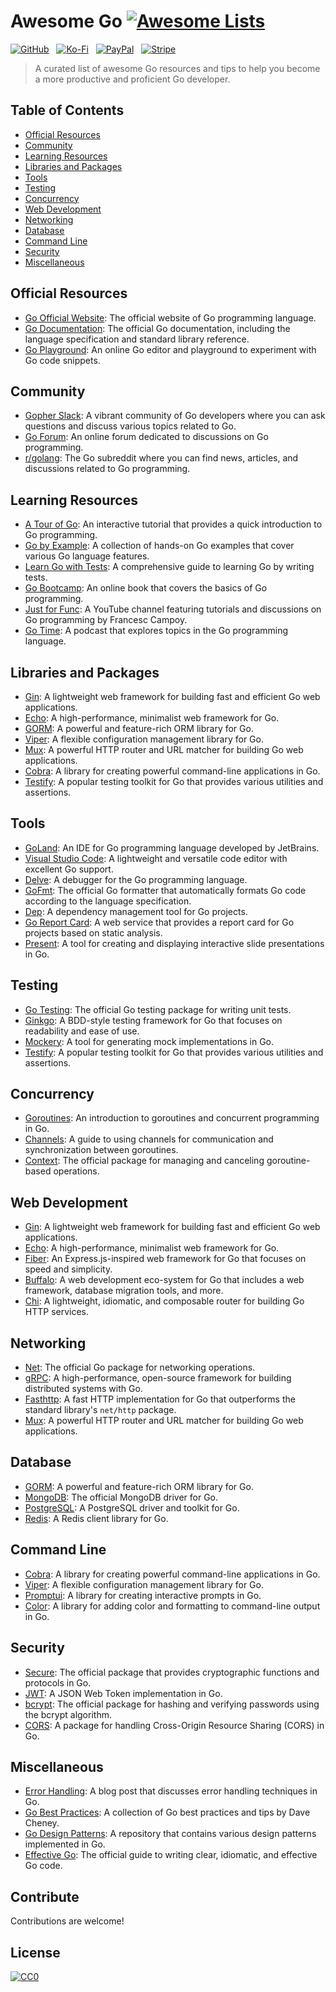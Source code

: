 # Awesome Go [![Awesome Lists](https://srv-cdn.himpfen.io/badges/awesome-lists/awesomelists-flat.svg)](https://github.com/brandonhimpfen/awesome)

[![GitHub](https://srv-cdn.himpfen.io/badges/github/github-flat.svg)](https://github.com/sponsors/brandonhimpfen/) &nbsp; [![Ko-Fi](https://srv-cdn.himpfen.io/badges/kofi/kofi-flat.svg)](https://ko-fi.com/brandonhimpfen) &nbsp; [![PayPal](https://srv-cdn.himpfen.io/badges/paypal/paypal-flat.svg)](https://paypal.me/brandonhimpfen) &nbsp; [![Stripe](https://srv-cdn.himpfen.io/badges/stripe/stripe-flat.svg)](https://tinyurl.com/e8ymxdw3)

> A curated list of awesome Go resources and tips to help you become a more productive and proficient Go developer.

## Table of Contents

- [Official Resources](#official-resources)
- [Community](#community)
- [Learning Resources](#learning-resources)
- [Libraries and Packages](#libraries-and-packages)
- [Tools](#tools)
- [Testing](#testing)
- [Concurrency](#concurrency)
- [Web Development](#web-development)
- [Networking](#networking)
- [Database](#database)
- [Command Line](#command-line)
- [Security](#security)
- [Miscellaneous](#miscellaneous)

## Official Resources

- [Go Official Website](https://golang.org/): The official website of Go programming language.
- [Go Documentation](https://golang.org/doc/): The official Go documentation, including the language specification and standard library reference.
- [Go Playground](https://play.golang.org/): An online Go editor and playground to experiment with Go code snippets.

## Community

- [Gopher Slack](https://invite.slack.golangbridge.org/): A vibrant community of Go developers where you can ask questions and discuss various topics related to Go.
- [Go Forum](https://forum.golangbridge.org/): An online forum dedicated to discussions on Go programming.
- [r/golang](https://www.reddit.com/r/golang/): The Go subreddit where you can find news, articles, and discussions related to Go programming.

## Learning Resources

- [A Tour of Go](https://tour.golang.org/welcome/1): An interactive tutorial that provides a quick introduction to Go programming.
- [Go by Example](https://gobyexample.com/): A collection of hands-on Go examples that cover various Go language features.
- [Learn Go with Tests](https://quii.gitbook.io/learn-go-with-tests/): A comprehensive guide to learning Go by writing tests.
- [Go Bootcamp](http://www.golangbootcamp.com/book): An online book that covers the basics of Go programming.
- [Just for Func](https://www.youtube.com/c/justforfunc): A YouTube channel featuring tutorials and discussions on Go programming by Francesc Campoy.
- [Go Time](https://changelog.com/gotime): A podcast that explores topics in the Go programming language.

## Libraries and Packages

- [Gin](https://github.com/gin-gonic/gin): A lightweight web framework for building fast and efficient Go web applications.
- [Echo](https://github.com/labstack/echo): A high-performance, minimalist web framework for Go.
- [GORM](https://github.com/go-gorm/gorm): A powerful and feature-rich ORM library for Go.
- [Viper](https://github.com/spf13/viper): A flexible configuration management library for Go.
- [Mux](https://github.com/gorilla/mux): A powerful HTTP router and URL matcher for building Go web applications.
- [Cobra](https://github.com/spf13/cobra): A library for creating powerful command-line applications in Go.
- [Testify](https://github.com/stretchr/testify): A popular testing toolkit for Go that provides various utilities and assertions.

## Tools

- [GoLand](https://www.jetbrains.com/go/): An IDE for Go programming language developed by JetBrains.
- [Visual Studio Code](https://code.visualstudio.com/): A lightweight and versatile code editor with excellent Go support.
- [Delve](https://github.com/go-delve/delve): A debugger for the Go programming language.
- [GoFmt](https://pkg.go.dev/cmd/gofmt): The official Go formatter that automatically formats Go code according to the language specification.
- [Dep](https://github.com/golang/dep): A dependency management tool for Go projects.
- [Go Report Card](https://goreportcard.com/): A web service that provides a report card for Go projects based on static analysis.
- [Present](https://pkg.go.dev/golang.org/x/tools/cmd/present): A tool for creating and displaying interactive slide presentations in Go.

## Testing

- [Go Testing](https://golang.org/pkg/testing/): The official Go testing package for writing unit tests.
- [Ginkgo](https://github.com/onsi/ginkgo): A BDD-style testing framework for Go that focuses on readability and ease of use.
- [Mockery](https://github.com/vektra/mockery): A tool for generating mock implementations in Go.
- [Testify](https://github.com/stretchr/testify): A popular testing toolkit for Go that provides various utilities and assertions.

## Concurrency

- [Goroutines](https://tour.golang.org/concurrency/1): An introduction to goroutines and concurrent programming in Go.
- [Channels](https://tour.golang.org/concurrency/2): A guide to using channels for communication and synchronization between goroutines.
- [Context](https://golang.org/pkg/context/): The official package for managing and canceling goroutine-based operations.

## Web Development

- [Gin](https://github.com/gin-gonic/gin): A lightweight web framework for building fast and efficient Go web applications.
- [Echo](https://github.com/labstack/echo): A high-performance, minimalist web framework for Go.
- [Fiber](https://github.com/gofiber/fiber): An Express.js-inspired web framework for Go that focuses on speed and simplicity.
- [Buffalo](https://gobuffalo.io/): A web development eco-system for Go that includes a web framework, database migration tools, and more.
- [Chi](https://github.com/go-chi/chi): A lightweight, idiomatic, and composable router for building Go HTTP services.

## Networking

- [Net](https://golang.org/pkg/net/): The official Go package for networking operations.
- [gRPC](https://grpc.io/): A high-performance, open-source framework for building distributed systems with Go.
- [Fasthttp](https://github.com/valyala/fasthttp): A fast HTTP implementation for Go that outperforms the standard library's `net/http` package.
- [Mux](https://github.com/gorilla/mux): A powerful HTTP router and URL matcher for building Go web applications.

## Database

- [GORM](https://github.com/go-gorm/gorm): A powerful and feature-rich ORM library for Go.
- [MongoDB](https://go.mongodb.org/mongo-driver): The official MongoDB driver for Go.
- [PostgreSQL](https://github.com/jackc/pgx): A PostgreSQL driver and toolkit for Go.
- [Redis](https://github.com/go-redis/redis): A Redis client library for Go.

## Command Line

- [Cobra](https://github.com/spf13/cobra): A library for creating powerful command-line applications in Go.
- [Viper](https://github.com/spf13/viper): A flexible configuration management library for Go.
- [Promptui](https://github.com/manifoldco/promptui): A library for creating interactive prompts in Go.
- [Color](https://github.com/fatih/color): A library for adding color and formatting to command-line output in Go.

## Security

- [Secure](https://pkg.go.dev/golang.org/x/crypto/acme/autocert): The official package that provides cryptographic functions and protocols in Go.
- [JWT](https://github.com/golang-jwt/jwt): A JSON Web Token implementation in Go.
- [bcrypt](https://pkg.go.dev/golang.org/x/crypto/bcrypt): The official package for hashing and verifying passwords using the bcrypt algorithm.
- [CORS](https://github.com/rs/cors): A package for handling Cross-Origin Resource Sharing (CORS) in Go.

## Miscellaneous

- [Error Handling](https://blog.golang.org/error-handling-and-go): A blog post that discusses error handling techniques in Go.
- [Go Best Practices](https://dave.cheney.net/practical-go/presentations/qcon-china.html): A collection of Go best practices and tips by Dave Cheney.
- [Go Design Patterns](https://github.com/tmrts/go-patterns): A repository that contains various design patterns implemented in Go.
- [Effective Go](https://golang.org/doc/effective_go.html): The official guide to writing clear, idiomatic, and effective Go code.

## Contribute

Contributions are welcome!

## License

[![CC0](https://mirrors.creativecommons.org/presskit/buttons/88x31/svg/by-sa.svg)](http://creativecommons.org/licenses/by-sa/4.0/)
